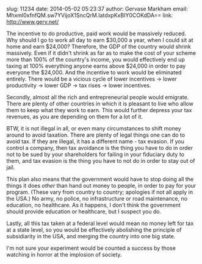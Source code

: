 slug:    11234
date:    2014-05-02 05:23:37
author:  Gervase Markham
email:   Mhxml0xfnfQM.sw7YVijoX1SncQrM.IatdxpKxBIY0COKdDA==
link:     http://www.gerv.net/

The incentive to do productive, paid work would be massively
reduced. Why should I go to work all day to earn $30,000 a year, when
I could sit at home and earn $24,000? Therefore, the GDP of the
country would shrink massively. Even if it didn't shrink as far as to
make the cost of your scheme more than 100% of the country's income,
you would effectively end up taxing at 100% everything anyone earns
above $24,000 in order to pay everyone the $24,000. And the incentive
to work would be eliminated entirely. There would be a vicious cycle
of lower incentives → lower productivity → lower GDP → tax
rises → lower incentives.

Secondly, almost all the rich and entrepreneurial people would
emigrate. There are plenty of other countries in which it is pleasant
to live who allow them to keep what they work to earn. This would
further depress your tax revenues, as you are depending on them for a
lot of it.

BTW, it is not illegal in all, or even many circumstances to shift
money around to avoid taxation. There are plenty of legal things one
can do to avoid tax. If they are illegal, it has a different name -
tax evasion. If you control a company, then tax avoidance is the thing
you have to do in order not to be sued by your shareholders for
failing in your fiduciary duty to them, and tax evasion is the thing
you have to not do in order to stay out of jail.

This plan also means that the government would have to stop doing all
the things it does _other_ than hand out money to people, in order to
pay for your program. (These vary from country to country; apologies
if not all apply in the USA.) No army, no police, no infrastructure or
road maintenance, no education, no healthcare. As it happens, I don't
think the government should provide education or healthcare, but I
suspect you do.

Lastly, all this tax taken at a federal level would mean no money left
for tax at a state level, so you would be effectively abolishing the
principle of subsidiarity in the USA, and merging the country into one
big state.

I'm not sure your experiment would be counted a success by those
watching in horror at the implosion of society.
